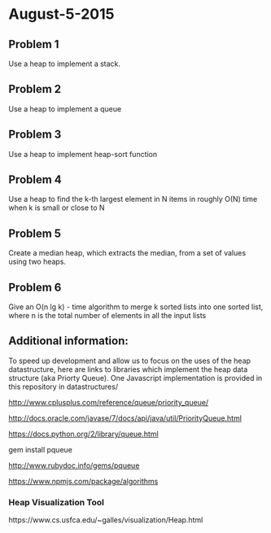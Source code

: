 <h1>August-5-2015</h1>

<h2>Problem 1</h2>
<p>Use a heap to implement a stack.</p>

<h2>Problem 2</h2>
<p>Use a heap to implement a queue</p>

<h2>Problem 3</h2>
<p>Use a heap to implement heap-sort function</p>

<h2>Problem 4</h2>
<p>Use a heap to find the k-th largest element in N items in roughly O(N) time when k is small or close to N</p>

<h2>Problem 5</h2>
<p>Create a median heap, which extracts the median, from a set of values using two heaps.</p>

<h2> Problem 6</h2>
<p>Give an O(n lg k) - time algorithm to merge k sorted lists into one sorted list, where n is the total number of elements in all the input lists</p>

<h2>Additional information:</h2>
<p>To speed up development and allow us to focus on the uses of the heap datastructure, here are links to libraries which implement the heap data structure (aka Priorty Queue). One Javascript implementation is provided in this repository in datastructures/</p>

http://www.cplusplus.com/reference/queue/priority_queue/

http://docs.oracle.com/javase/7/docs/api/java/util/PriorityQueue.html

https://docs.python.org/2/library/queue.html

gem install pqueue

http://www.rubydoc.info/gems/pqueue

https://www.npmjs.com/package/algorithms

<h3>Heap Visualization Tool</h3>
https://www.cs.usfca.edu/~galles/visualization/Heap.html
